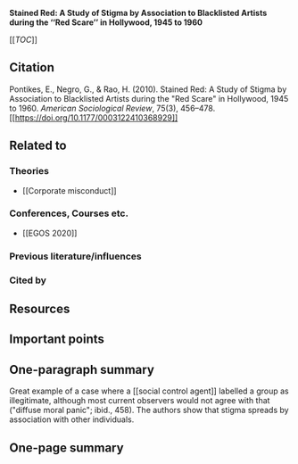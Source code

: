 **Stained Red: A Study of Stigma by Association to Blacklisted Artists during the ‘‘Red Scare’’ in Hollywood, 1945 to 1960**

[[_TOC_]]

## Citation

Pontikes, E., Negro, G., & Rao, H. (2010). Stained Red: A Study of Stigma by Association to Blacklisted Artists during the "Red Scare" in Hollywood, 1945 to 1960. *American Sociological Review*, 75(3), 456–478. [[https://doi.org/10.1177/0003122410368929]]

## Related to

### Theories
* [[Corporate misconduct]]

### Conferences, Courses etc.
* [[EGOS 2020]]

### Previous literature/influences

### Cited by

## Resources

## Important points

## One-paragraph summary

Great example of a case where a [[social control agent]] labelled a group as illegitimate, although most current observers would not agree with that ("diffuse moral panic"; ibid., 458). The authors show that stigma spreads by association with other individuals.

## One-page summary